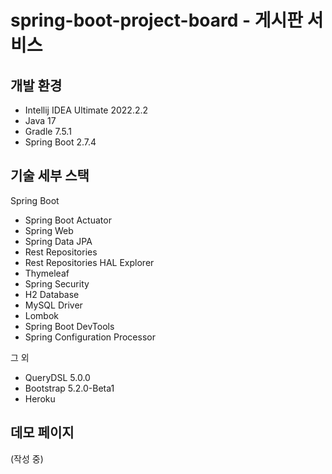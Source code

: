 # spring-boot-project-board - 게시판 서비스

## 개발 환경

* Intellij IDEA Ultimate 2022.2.2
* Java 17
* Gradle 7.5.1
* Spring Boot 2.7.4

## 기술 세부 스택

Spring Boot

* Spring Boot Actuator
* Spring Web
* Spring Data JPA
* Rest Repositories
* Rest Repositories HAL Explorer
* Thymeleaf
* Spring Security
* H2 Database
* MySQL Driver
* Lombok
* Spring Boot DevTools
* Spring Configuration Processor

그 외

* QueryDSL 5.0.0
* Bootstrap 5.2.0-Beta1
* Heroku

## 데모 페이지

(작성 중)
